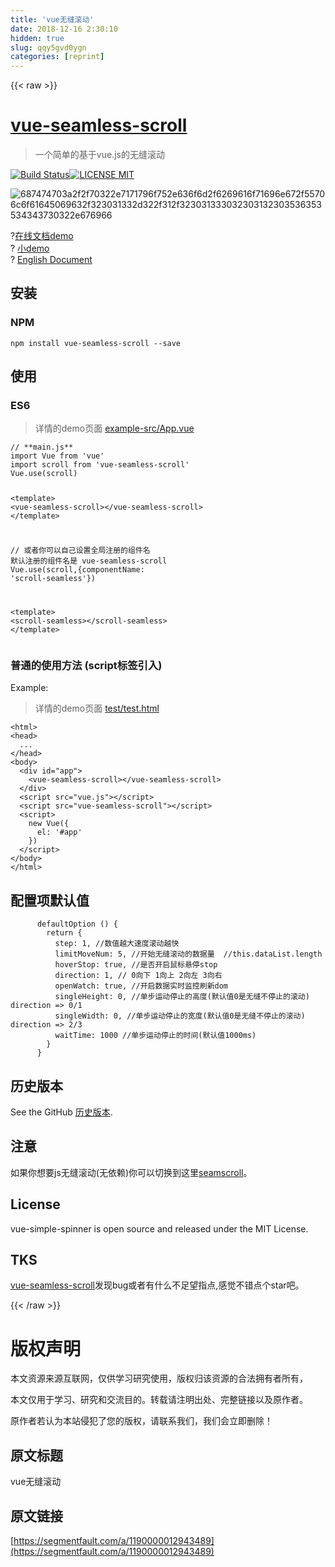 ```yaml
---
title: 'vue无缝滚动' 
date: 2018-12-16 2:30:10
hidden: true
slug: qqy5gvd0ygn
categories: [reprint]
---
```


{{< raw >}}

                    
<h1 id="articleHeader0"><a href="https://github.com/chenxuan0000/vue-seamless-scroll" rel="nofollow noreferrer" target="_blank">vue-seamless-scroll</a></h1>
<blockquote>一个简单的基于vue.js的无缝滚动</blockquote>
<p><a href="https://www.npmjs.com/package/vue-seamless-scroll" rel="nofollow noreferrer" target="_blank"><span class="img-wrap"><img data-src="/img/remote/1460000012821196" src="https://static.alili.tech/img/remote/1460000012821196" alt="Build Status" title="Build Status" style="cursor: pointer; display: inline;"></span><span class="img-wrap"><img data-src="/img/remote/1460000012821197" src="https://static.alili.tech/img/remote/1460000012821197" alt="LICENSE MIT" title="LICENSE MIT" style="cursor: pointer; display: inline;"></span></a> <span class="img-wrap"><img data-src="/img/remote/1460000012943494" src="https://static.alili.tech/img/remote/1460000012943494" alt="" title="" style="cursor: pointer; display: inline;"></span></p>
<p><span class="img-wrap"><img data-src="/img/bV2tmH?w=438&amp;h=100" src="https://static.alili.tech/img/bV2tmH?w=438&amp;h=100" alt="687474703a2f2f70322e7171796f752e636f6d2f6269616f71696e672f55706c6f61645069632f323031332d322f312f323031333032303132303536353534343730322e676966" title="687474703a2f2f70322e7171796f752e636f6d2f6269616f71696e672f55706c6f61645069632f323031332d322f312f323031333032303132303536353534343730322e676966" style="cursor: pointer; display: inline;"></span></p>
<p>?<a href="https://chenxuan0000.github.io/component-document/index_prod.html#/component/seamless-default" rel="nofollow noreferrer" target="_blank">在线文档demo</a> <br>   ? <a href="https://chenxuan0000.github.io/vue-seamless-scroll/" rel="nofollow noreferrer" target="_blank">小demo</a> <br>   ? <a href="https://github.com/chenxuan0000/vue-seamless-scroll/blob/master/README.md" rel="nofollow noreferrer" target="_blank">English Document</a></p>
<h2 id="articleHeader1">安装</h2>
<h3 id="articleHeader2">NPM</h3>
<div class="widget-codetool" style="display:none;">
      <div class="widget-codetool--inner">
      <span class="selectCode code-tool" data-toggle="tooltip" data-placement="top" title="" data-original-title="全选"></span>
      <span type="button" class="copyCode code-tool" data-toggle="tooltip" data-placement="top" data-clipboard-text="npm install vue-seamless-scroll --save" title="" data-original-title="复制"></span>
      <span type="button" class="saveToNote code-tool" data-toggle="tooltip" data-placement="top" title="" data-original-title="放进笔记"></span>
      </div>
      </div><pre class="bash hljs"><code class="bash" style="word-break: break-word; white-space: initial;">npm install vue-seamless-scroll --save</code></pre>
<h2 id="articleHeader3">使用</h2>
<h3 id="articleHeader4">ES6</h3>
<blockquote>详情的demo页面 <a href="https://github.com/chenxuan0000/vue-seamless-scroll/blob/master/examples-src/App.vue" rel="nofollow noreferrer" target="_blank">example-src/App.vue</a>
</blockquote>
<div class="widget-codetool" style="display:none;">
      <div class="widget-codetool--inner">
      <span class="selectCode code-tool" data-toggle="tooltip" data-placement="top" title="" data-original-title="全选"></span>
      <span type="button" class="copyCode code-tool" data-toggle="tooltip" data-placement="top" data-clipboard-text="// **main.js**
import Vue from 'vue'
import scroll from 'vue-seamless-scroll'
Vue.use(scroll)

<template>
  <vue-seamless-scroll></vue-seamless-scroll>
</template>

// 或者你可以自己设置全局注册的组件名 默认注册的组件名是 vue-seamless-scroll
Vue.use(scroll,{componentName: 'scroll-seamless'})

<template>
  <scroll-seamless></scroll-seamless>
</template>" title="" data-original-title="复制"></span>
      <span type="button" class="saveToNote code-tool" data-toggle="tooltip" data-placement="top" title="" data-original-title="放进笔记"></span>
      </div>
      </div><pre class="javascript hljs"><code class="js"><span class="hljs-comment">// **main.js**</span>
<span class="hljs-keyword">import</span> Vue <span class="hljs-keyword">from</span> <span class="hljs-string">'vue'</span>
<span class="hljs-keyword">import</span> scroll <span class="hljs-keyword">from</span> <span class="hljs-string">'vue-seamless-scroll'</span>
Vue.use(scroll)

&lt;template&gt;
  <span class="xml"><span class="hljs-tag">&lt;<span class="hljs-name">vue-seamless-scroll</span>&gt;</span><span class="hljs-tag">&lt;/<span class="hljs-name">vue-seamless-scroll</span>&gt;</span>
<span class="hljs-tag">&lt;/<span class="hljs-name">template</span>&gt;</span></span>

<span class="hljs-comment">// 或者你可以自己设置全局注册的组件名 默认注册的组件名是 vue-seamless-scroll</span>
Vue.use(scroll,{<span class="hljs-attr">componentName</span>: <span class="hljs-string">'scroll-seamless'</span>})

&lt;template&gt;
  <span class="xml"><span class="hljs-tag">&lt;<span class="hljs-name">scroll-seamless</span>&gt;</span><span class="hljs-tag">&lt;/<span class="hljs-name">scroll-seamless</span>&gt;</span>
<span class="hljs-tag">&lt;/<span class="hljs-name">template</span>&gt;</span></span></code></pre>
<h3 id="articleHeader5">普通的使用方法 (script标签引入)</h3>
<p>Example:</p>
<blockquote>详情的demo页面 <a href="https://github.com/chenxuan0000/vue-seamless-scroll/blob/master/test/test.html" rel="nofollow noreferrer" target="_blank">test/test.html</a>
</blockquote>
<div class="widget-codetool" style="display:none;">
      <div class="widget-codetool--inner">
      <span class="selectCode code-tool" data-toggle="tooltip" data-placement="top" title="" data-original-title="全选"></span>
      <span type="button" class="copyCode code-tool" data-toggle="tooltip" data-placement="top" data-clipboard-text="<html>
<head>
  ...
</head>
<body>
  <div id=&quot;app&quot;>
    <vue-seamless-scroll></vue-seamless-scroll>
  </div>
  <script src=&quot;vue.js&quot;></script>
  <script src=&quot;vue-seamless-scroll&quot;></script>
  <script>
    new Vue({
      el: '#app'
    })
  </script>
</body>
</html>" title="" data-original-title="复制"></span>
      <span type="button" class="saveToNote code-tool" data-toggle="tooltip" data-placement="top" title="" data-original-title="放进笔记"></span>
      </div>
      </div><pre class="xml hljs"><code class="html"><span class="hljs-tag">&lt;<span class="hljs-name">html</span>&gt;</span>
<span class="hljs-tag">&lt;<span class="hljs-name">head</span>&gt;</span>
  ...
<span class="hljs-tag">&lt;/<span class="hljs-name">head</span>&gt;</span>
<span class="hljs-tag">&lt;<span class="hljs-name">body</span>&gt;</span>
  <span class="hljs-tag">&lt;<span class="hljs-name">div</span> <span class="hljs-attr">id</span>=<span class="hljs-string">"app"</span>&gt;</span>
    <span class="hljs-tag">&lt;<span class="hljs-name">vue-seamless-scroll</span>&gt;</span><span class="hljs-tag">&lt;/<span class="hljs-name">vue-seamless-scroll</span>&gt;</span>
  <span class="hljs-tag">&lt;/<span class="hljs-name">div</span>&gt;</span>
  <span class="hljs-tag">&lt;<span class="hljs-name">script</span> <span class="hljs-attr">src</span>=<span class="hljs-string">"vue.js"</span>&gt;</span><span class="undefined"></span><span class="hljs-tag">&lt;/<span class="hljs-name">script</span>&gt;</span>
  <span class="hljs-tag">&lt;<span class="hljs-name">script</span> <span class="hljs-attr">src</span>=<span class="hljs-string">"vue-seamless-scroll"</span>&gt;</span><span class="undefined"></span><span class="hljs-tag">&lt;/<span class="hljs-name">script</span>&gt;</span>
  <span class="hljs-tag">&lt;<span class="hljs-name">script</span>&gt;</span><span class="actionscript">
    <span class="hljs-keyword">new</span> Vue({
      el: <span class="hljs-string">'#app'</span>
    })
  </span><span class="hljs-tag">&lt;/<span class="hljs-name">script</span>&gt;</span>
<span class="hljs-tag">&lt;/<span class="hljs-name">body</span>&gt;</span>
<span class="hljs-tag">&lt;/<span class="hljs-name">html</span>&gt;</span></code></pre>
<h2 id="articleHeader6">配置项默认值</h2>
<div class="widget-codetool" style="display:none;">
      <div class="widget-codetool--inner">
      <span class="selectCode code-tool" data-toggle="tooltip" data-placement="top" title="" data-original-title="全选"></span>
      <span type="button" class="copyCode code-tool" data-toggle="tooltip" data-placement="top" data-clipboard-text="      defaultOption () {
        return {
          step: 1, //数值越大速度滚动越快
          limitMoveNum: 5, //开始无缝滚动的数据量  //this.dataList.length
          hoverStop: true, //是否开启鼠标悬停stop
          direction: 1, // 0向下 1向上 2向左 3向右
          openWatch: true, //开启数据实时监控刷新dom
          singleHeight: 0, //单步运动停止的高度(默认值0是无缝不停止的滚动) direction => 0/1
          singleWidth: 0, //单步运动停止的宽度(默认值0是无缝不停止的滚动) direction => 2/3
          waitTime: 1000 //单步运动停止的时间(默认值1000ms)
        }
      }" title="" data-original-title="复制"></span>
      <span type="button" class="saveToNote code-tool" data-toggle="tooltip" data-placement="top" title="" data-original-title="放进笔记"></span>
      </div>
      </div><pre class="javascript hljs"><code class="js">      defaultOption () {
        <span class="hljs-keyword">return</span> {
          <span class="hljs-attr">step</span>: <span class="hljs-number">1</span>, <span class="hljs-comment">//数值越大速度滚动越快</span>
          limitMoveNum: <span class="hljs-number">5</span>, <span class="hljs-comment">//开始无缝滚动的数据量  //this.dataList.length</span>
          hoverStop: <span class="hljs-literal">true</span>, <span class="hljs-comment">//是否开启鼠标悬停stop</span>
          direction: <span class="hljs-number">1</span>, <span class="hljs-comment">// 0向下 1向上 2向左 3向右</span>
          openWatch: <span class="hljs-literal">true</span>, <span class="hljs-comment">//开启数据实时监控刷新dom</span>
          singleHeight: <span class="hljs-number">0</span>, <span class="hljs-comment">//单步运动停止的高度(默认值0是无缝不停止的滚动) direction =&gt; 0/1</span>
          singleWidth: <span class="hljs-number">0</span>, <span class="hljs-comment">//单步运动停止的宽度(默认值0是无缝不停止的滚动) direction =&gt; 2/3</span>
          waitTime: <span class="hljs-number">1000</span> <span class="hljs-comment">//单步运动停止的时间(默认值1000ms)</span>
        }
      }</code></pre>
<h2 id="articleHeader7">历史版本</h2>
<p>See the GitHub <a href="https://github.com/chenxuan0000/vue-seamless-scroll/releases" rel="nofollow noreferrer" target="_blank">历史版本</a>.</p>
<h2 id="articleHeader8">注意</h2>
<p>如果你想要js无缝滚动(无依赖)你可以切换到这里<a href="https://github.com/chenxuan0000/seamless-scroll" rel="nofollow noreferrer" target="_blank">seamscroll</a>。</p>
<h2 id="articleHeader9">License</h2>
<p>vue-simple-spinner is open source and released under the <a>MIT License</a>.</p>
<h2 id="articleHeader10">TKS</h2>
<p><a href="https://github.com/chenxuan0000/vue-seamless-scroll" rel="nofollow noreferrer" target="_blank">vue-seamless-scroll</a>发现bug或者有什么不足望指点,感觉不错点个star吧。</p>

                
{{< /raw >}}

# 版权声明
本文资源来源互联网，仅供学习研究使用，版权归该资源的合法拥有者所有，

本文仅用于学习、研究和交流目的。转载请注明出处、完整链接以及原作者。

原作者若认为本站侵犯了您的版权，请联系我们，我们会立即删除！

## 原文标题
vue无缝滚动

## 原文链接
[https://segmentfault.com/a/1190000012943489](https://segmentfault.com/a/1190000012943489)

